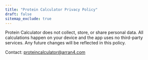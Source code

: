 ```yaml
---
title: "Protein Calculator Privacy Policy"
draft: false
sitemap_exclude: true
---
```


Protein Calculator does not collect, store, or share personal data. All calculations happen on your device and the app uses no third-party services. Any future changes will be reflected in this policy.

Contact: proteincalculator@arran4.com

